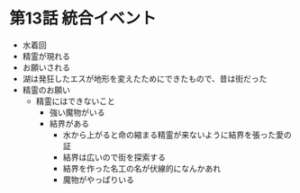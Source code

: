 # 第13話 統合イベント
- 水着回
- 精霊が現れる
- お願いされる
- 湖は発狂したエスが地形を変えたためにできたもので、昔は街だった
- 精霊のお願い
  - 精霊にはできないこと
    - 強い魔物がいる
    - 結界がある
      - 水から上がると命の縮まる精霊が来ないように結界を張った愛の証
      - 結界は広いので街を探索する
      - 結界を作った名工の名が伏線的になんかあれ
      - 魔物がやっぱりいる
